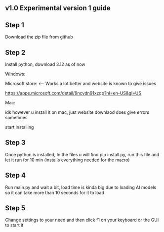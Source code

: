 ## v1.0 Experimental version 1 guide

## Step 1

Download the zip file from github

## Step 2

Install python, download 3.12 as of now

Windows:

Microsoft store: <-- Works a lot better and website is known to give issues

https://apps.microsoft.com/detail/9ncvdn91xzqp?hl=en-US&gl=US

Mac:

idk however u install it on mac, just website downlaod does give errors sometimes

start installing

## Step 3

Once python is installed, In the files u will find pip install.py, run this file and let it run for 10 min (installs everything needed for the macro)

## Step 4

Run main.py and wait a bit, load time is kinda big due to loading AI models so it can take more than 10 seconds for it to load

## Step 5

Change settings to your need and then click f1 on your keyboard or the GUI to start it 
